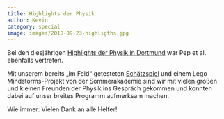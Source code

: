 ```yaml
---
title: Highlights der Physik
author: Kevin
category: special
image: images/2018-09-23-highligths.jpg
---
```

Bei den diesjährigen [Highlights der Physik in
Dortmund](http://www.highlights-physik.de) war Pep et al. ebenfalls vertreten.

Mit unserem bereits „im Feld“ getesteten
[Schätzspiel](https://github.com/pep-dortmund/bierwiegen) und einem Lego
Mindstorms-Projekt von der Sommerakademie sind wir mit vielen großen und
kleinen Freunden der Physik ins Gespräch gekommen und konnten dabei auf unser
breites Programm aufmerksam machen.

Wie immer: Vielen Dank an alle Helfer!
